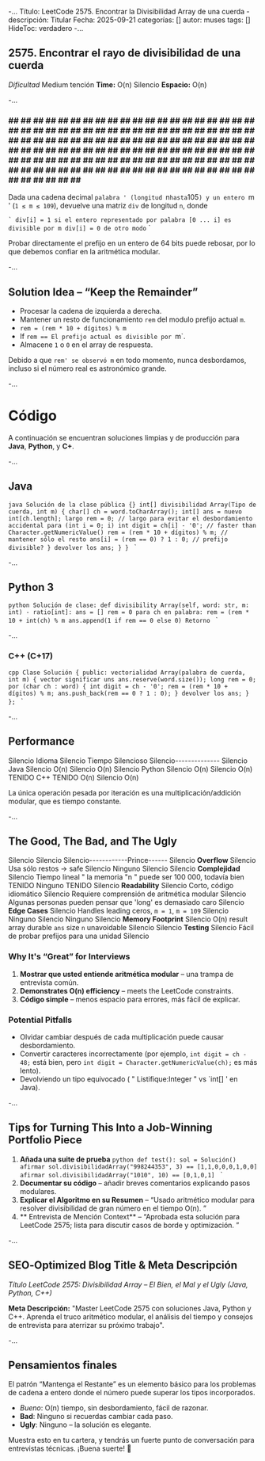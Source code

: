 -...
Título: LeetCode 2575. Encontrar la Divisibilidad Array de una cuerda -
descripción: Titular
Fecha: 2025-09-21
categorías: []
autor: muses
tags: []
HideToc: verdadero
-...
## 2575. Encontrar el rayo de divisibilidad de una cuerda
*Dificultad* Medium tención **Time:** O(n) Silencio **Espacio:** O(n)

-...

### ## ## ## ## ## ## ## ## ## ## ## ## ## ## ## ## ## ## ## ## ## ## ## ## ## ## ## ## ## ## ## ## ## ## ## ## ## ## ## ## ## ## ## ## ## ## ## ## ## ## ## ## ## ## ## ## ## ## ## ## ## ## ## ## ## ## ## ## ## ## ## ## ## ## ## ## ## ## ## ## ## ## ## ## ## ## ## ## ## ## ## ## ## ## ## ## ## ## ## ## ## ## ## ## ## ## ## ## ## ## ## ## ## ## ## ## ## ## ## ## ## ## ## ## ## ## #

Dada una cadena decimal `palabra ' (longitud `n` hasta `105`) y un entero `m ' (`1 ≤ m ≤ 109`), devuelve una matriz `div` de longitud `n`, donde

`` `
div[i] = 1 si el entero representado por palabra [0 ... i] es divisible por m
div[i] = 0 de otro modo
`` `

Probar directamente el prefijo en un entero de 64 bits puede rebosar, por lo que debemos confiar en la aritmética modular.

-...

## Solution Idea – “Keep the Remainder”

* Procesar la cadena de izquierda a derecha.
* Mantener un resto de funcionamiento `rem` del modulo prefijo actual `m`.
* `rem = (rem * 10 + dígitos) % m `
* If `rem == El prefijo actual es divisible por `m`.
* Almacene `1` o `0` en el array de respuesta.

Debido a que `rem' se observó m` en todo momento, nunca desbordamos, incluso si el número real es astronómico grande.

-...

# Código #

A continuación se encuentran soluciones limpias y de producción para **Java**, **Python**, y **C+**.

-...

## Java

``java
Solución de la clase pública {}
int[] divisibilidad Array(Tipo de cuerda, int m) {
char[] ch = word.toCharArray();
int[] ans = nuevo int[ch.length];
largo rem = 0; // largo para evitar el desbordamiento accidental
para (int i = 0; i)
int digit = ch[i] - '0'; // faster than Character.getNumericValue()
rem = (rem * 10 + dígitos) % m; // mantener sólo el resto
ans[i] = (rem == 0) ? 1 : 0; // prefijo divisible?
}
devolver los ans;
}
}
`` `

-...

## Python 3

``python
Solución de clase:
def divisibility Array(self, word: str, m: int) - ratio[int]:
ans = []
rem = 0
para ch en palabra:
rem = (rem * 10 + int(ch) % m
ans.append(1 if rem == 0 else 0)
Retorno
`` `

-...

### C++ (C+17)

``cpp
Clase Solución {
public:
vectorialidad Array(palabra de cuerda, int m) {
vector significar uns
ans.reserve(word.size());
long rem = 0;
por (char ch : word) {
int digit = ch - '0';
rem = (rem * 10 + dígitos) % m;
ans.push_back(rem == 0 ? 1 : 0);
}
devolver los ans;
}
};
`` `

-...

## Performance

Silencio Idioma Silencio Tiempo Silencioso
Silencio--------------
Silencio Java Silencio O(n) Silencio O(n)
Silencio Python Silencio O(n) Silencio O(n)
TENIDO C++ TENIDO O(n) Silencio O(n)

La única operación pesada por iteración es una multiplicación/addición modular, que es tiempo constante.

-...

## The Good, The Bad, and The Ugly

Silencio Silencio
Silencio------------Prince------
Silencio **Overflow** Silencio Usa sólo restos → safe Silencio Ninguno Silencio
Silencio **Complejidad** Silencio Tiempo lineal " la memoria "n " puede ser 100 000, todavía bien TENIDO Ninguno TENIDO
Silencio **Readability** Silencio Corto, código idiomático Silencio Requiere comprensión de aritmética modular Silencio Algunas personas pueden pensar que 'long' es demasiado caro
Silencio **Edge Cases** Silencio Handles leading ceros, `m = 1`, `m = 109` Silencio Ninguno Silencio Ninguno
Silencio **Memory Footprint** Silencio O(n) result array  durable `ans` size `n` unavoidable Silencio
Silencio **Testing** Silencio Fácil de probar prefijos para una unidad Silencio

### Why It's “Great” for Interviews

1. **Mostrar que usted entiende aritmética modular** – una trampa de entrevista común.
2. **Demonstrates O(n) efficiency** – meets the LeetCode constraints.
3. **Código simple** – menos espacio para errores, más fácil de explicar.

### Potential Pitfalls

- Olvidar cambiar después de cada multiplicación puede causar desbordamiento.
- Convertir caracteres incorrectamente (por ejemplo, `int digit = ch - 48;` está bien, pero `int digit = Character.getNumericValue(ch);` es más lento).
- Devolviendo un tipo equivocado ( " Listifique:Integer " vs `int[] ' en Java).

-...

## Tips for Turning This Into a Job‐Winning Portfolio Piece

1. **Añada una suite de prueba**
``python
def test():
sol = Solución()
afirmar sol.divisibilidadArray("998244353", 3) == [1,1,0,0,0,1,0,0]
afirmar sol.divisibilidadArray("1010", 10) == [0,1,0,1]
`` `
2. **Documentar su código** – añadir breves comentarios explicando pasos modulares.
3. **Explicar el Algoritmo en su Resumen** – “Usado aritmético modular para resolver divisibilidad de gran número en el tiempo O(n). ”
4. ** Entrevista de Mención Context** – “Aprobada esta solución para LeetCode 2575; lista para discutir casos de borde y optimización. ”

-...

## SEO‐Optimized Blog Title & Meta Descripción

*Título*
*LeetCode 2575: Divisibilidad Array – El Bien, el Mal y el Ugly (Java, Python, C++)*

**Meta Descripción:**
"Master LeetCode 2575 con soluciones Java, Python y C++. Aprenda el truco aritmético modular, el análisis del tiempo y consejos de entrevista para aterrizar su próximo trabajo".

-...

## Pensamientos finales

El patrón “Mantenga el Restante” es un elemento básico para los problemas de cadena a entero donde el número puede superar los tipos incorporados.
- *Bueno*: O(n) tiempo, sin desbordamiento, fácil de razonar.
- **Bad**: Ninguno si recuerdas cambiar cada paso.
- **Ugly**: Ninguno – la solución es elegante.

Muestra esto en tu cartera, y tendrás un fuerte punto de conversación para entrevistas técnicas. ¡Buena suerte! 🚀
